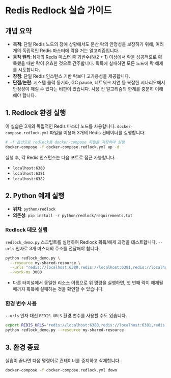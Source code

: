 # Redis Redlock 실습 가이드

## 개념 요약
- **목적**: 단일 Redis 노드의 장애 상황에서도 분산 락의 안정성을 보장하기 위해, 여러 개의 독립적인 Redis 마스터에 락을 거는 알고리즘입니다.
- **동작 원리**: N개의 Redis 마스터 중 과반수(N/2 + 1) 이상에서 락을 성공적으로 획득했을 때만 락이 유효한 것으로 간주합니다. 획득에 실패하면 모든 노드에 락 해제를 시도합니다.
- **장점**: 단일 Redis 인스턴스 기반 락보다 고가용성을 제공합니다.
- **단점/논란**: 시스템 클럭 동기화, GC pause, 네트워크 지연 등 복잡한 시나리오에서 안정성이 깨질 수 있다는 비판이 있습니다. 사용 전 알고리즘의 한계를 충분히 이해해야 합니다.

## 1. Redlock 환경 실행

이 실습은 3개의 독립적인 Redis 마스터 노드를 사용합니다. `docker-compose.redlock.yml` 파일을 이용해 3개의 Redis 컨테이너를 실행합니다.

```bash
# -f 옵션으로 redlock용 docker-compose 파일을 지정하여 실행
docker-compose -f docker-compose.redlock.yml up -d
```

실행 후, 각 Redis 인스턴스는 다음 포트로 접근 가능합니다.
- `localhost:6380`
- `localhost:6381`
- `localhost:6382`

## 2. Python 예제 실행

- **위치**: `python/redlock`
- **의존성**: `pip install -r python/redlock/requirements.txt`

### Redlock 데모 실행

`redlock_demo.py` 스크립트를 실행하여 Redlock 획득/해제 과정을 테스트합니다. `--urls` 인자로 3개 마스터의 주소를 전달해야 합니다.

```bash
python redlock_demo.py \
  --resource my-shared-resource \
  --urls "redis://localhost:6380,redis://localhost:6381,redis://localhost:6382" \
  --work-ms 3000
```

- 다른 터미널에서 동일한 리소스 이름으로 위 명령을 실행하면, 첫 번째 락이 해제될 때까지 획득에 실패하는 것을 확인할 수 있습니다.

### 환경 변수 사용

`--urls` 인자 대신 `REDIS_URLS` 환경 변수를 사용할 수도 있습니다.

```bash
export REDIS_URLS="redis://localhost:6380,redis://localhost:6381,redis://localhost:6382"
python redlock_demo.py --resource my-shared-resource
```

## 3. 환경 종료

실습이 끝나면 다음 명령어로 컨테이너를 중지하고 삭제합니다.

```bash
docker-compose -f docker-compose.redlock.yml down
```

